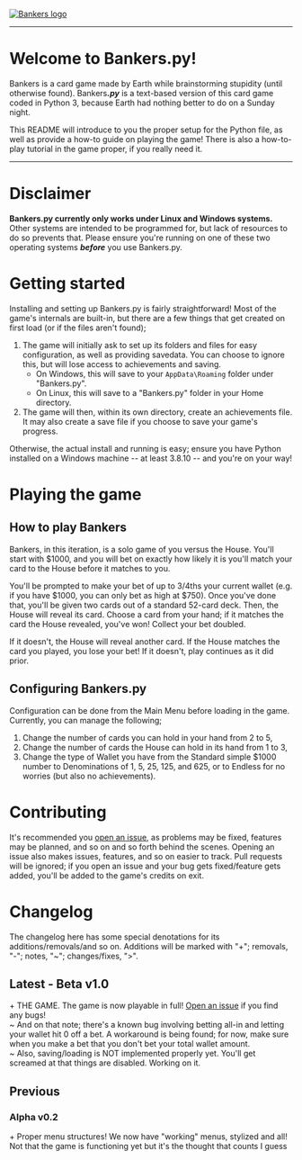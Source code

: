 [![Bankers logo](https://i.imgur.com/aVEdIp2.png)](https://github.com/EarthToAccess/bankers.py)

---

# Welcome to Bankers.py!

Bankers is a card game made by Earth while brainstorming stupidity (until otherwise found). Bankers<b><i>.py</i></b> is a text-based version of this card game coded in Python 3, because Earth had nothing better to do on a Sunday night.

This README will introduce to you the proper setup for the Python file, as well as provide a how-to guide on playing the game! There is also a how-to-play tutorial in the game proper, if you really need it.

---

# Disclaimer

**Bankers.py currently only works under Linux and Windows systems.** Other systems are intended to be programmed for, but lack of resources to do so prevents that. Please ensure you're running on one of these two operating systems ***before*** you use Bankers.py.

# Getting started

Installing and setting up Bankers.py is fairly straightforward! Most of the game's internals are built-in, but there are a few things that get created on first load (or if the files aren't found);

1) The game will initially ask to set up its folders and files for easy configuration, as well as providing savedata. You can choose to ignore this, but will lose access to achievements and saving.
    - On Windows, this will save to your `AppData\Roaming` folder under "Bankers.py".
    - On Linux, this will save to a "Bankers.py" folder in your Home directory.
2) The game will then, within its own directory, create an achievements file. It may also create a save file if you choose to save your game's progress.

Otherwise, the actual install and running is easy; ensure you have Python installed on a Windows machine -- at least 3.8.10 -- and you're on your way!

# Playing the game

## How to play Bankers

Bankers, in this iteration, is a solo game of you versus the House. You'll start with $1000, and you will bet on exactly how likely it is you'll match your card to the House before it matches to you.

You'll be prompted to make your bet of up to 3/4ths your current wallet (e.g. if you have $1000, you can only bet as high at $750). Once you've done that, you'll be given two cards out of a standard 52-card deck. Then, the House will reveal its card. Choose a card from your hand; if it matches the card the House revealed, you've won! Collect your bet doubled. 

If it doesn't, the House will reveal another card. If the House matches the card you played, you lose your bet! If it doesn't, play continues as it did prior.

## Configuring Bankers.py

Configuration can be done from the Main Menu before loading in the game. Currently, you can manage the following;

1) Change the number of cards you can hold in your hand from 2 to 5,
2) Change the number of cards the House can hold in its hand from 1 to 3,
3) Change the type of Wallet you have from the Standard simple $1000 number to Denominations of 1, 5, 25, 125, and 625, or to Endless for no worries (but also no achievements).

# Contributing

It's recommended you [open an issue](https://github.com/EarthToAccess/bankers.py/issues), as problems may be fixed, features may be planned, and so on and so forth behind the scenes. Opening an issue also makes issues, features, and so on easier to track. Pull requests will be ignored; if you open an issue and your bug gets fixed/feature gets added, you'll be added to the game's credits on exit.

# Changelog

The changelog here has some special denotations for its additions/removals/and so on. Additions will be marked with "+"; removals, "-"; notes, "~"; changes/fixes, ">".

## Latest - Beta v1.0

\+ THE GAME. The game is now playable in full! [Open an issue](https://github.com/EarthToAccess/bankers.py/issues) if you find any bugs!  
~ And on that note; there's a known bug involving betting all-in and letting your wallet hit 0 off a bet. A workaround is being found; for now, make sure when you make a bet that you don't bet your total wallet amount.  
~ Also, saving/loading is NOT implemented properly yet. You'll get screamed at that things are disabled. Working on it.

## Previous

### Alpha v0.2

\+ Proper menu structures! We now have "working" menus, stylized and all! Not that the game is functioning yet but it's the thought that counts I guess
